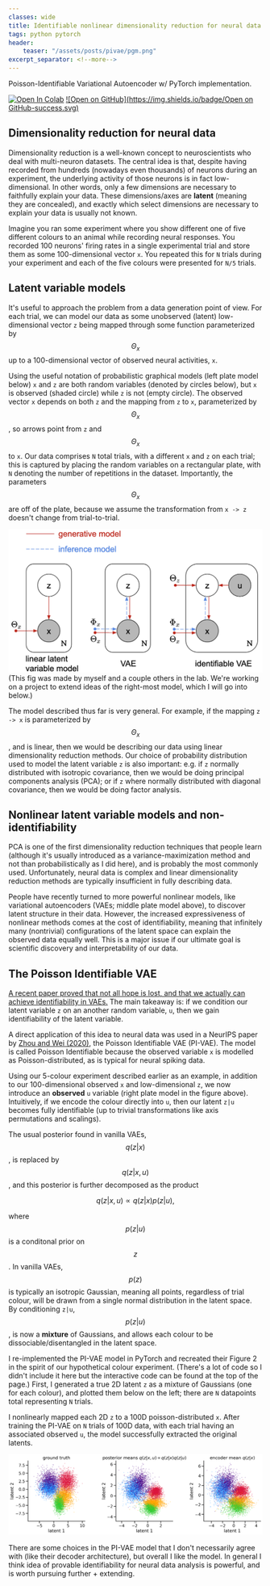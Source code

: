 ```yaml
---
classes: wide
title: Identifiable nonlinear dimensionality reduction for neural data
tags: python pytorch
header:
    teaser: "/assets/posts/pivae/pgm.png"
excerpt_separator: <!--more-->
---
```

Poisson-Identifiable Variational Autoencoder w/ PyTorch implementation.
<!--more-->

[![Open In Colab](https://colab.research.google.com/assets/colab-badge.svg)](https://colab.research.google.com/github/lyndond/lyndond.github.io/blob/master/code/2021-11-25-pivae.ipynb)
[![Open on GitHub](https://img.shields.io/badge/Open on GitHub-success.svg)](https://github.com/lyndond/lyndond.github.io/blob/master/code/2021-11-25-pivae.ipynb)

## Dimensionality reduction for neural data

Dimensionality reduction is a well-known concept to neuroscientists who deal with multi-neuron datasets.
The central idea is that, despite having recorded from hundreds (nowadays even thousands) of neurons during an experiment, the underlying activity of those neurons is in fact low-dimensional.
In other words, only a few dimensions are necessary to faithfully explain your data.
These dimensions/axes are **latent** (meaning they are concealed), and exactly which select dimensions are necessary to explain your data is usually not known.

Imagine you ran some experiment where you show different one of five different colours to an animal while recording neural responses.
You recorded 100 neurons' firing rates in a single experimental trial and store them as some 100-dimensional vector `x`.
You repeated this for `N` trials during your experiment and each of the five colours were presented for `N/5` trials.

## Latent variable models

It's useful to approach the problem from a data generation point of view.
For each trial, we can model our data as some unobserved (latent) low-dimensional vector `z` being mapped through some function parameterized by $$\Theta_x$$ up to a 100-dimensional vector of observed neural activities, `x`.

Using the useful notation of probabilistic graphical models (left plate model below) `x` and `z` are both random variables (denoted by circles below), but `x` is observed (shaded circle) while `z` is not (empty circle).
The observed vector `x` depends on both `z` and the mapping from `z` to `x`, parameterized by $$\Theta_x$$, so arrows point from `z` and $$\Theta_x$$ to `x`.
Our data comprises `N` total trials, with a different `x` and `z` on each trial; this is captured by placing the random variables on a rectangular plate, with `N` denoting the number of repetitions in the dataset.
Importantly, the parameters $$\Theta_x$$ are off of the plate, because we assume the transformation from `x -> z` doesn't change from trial-to-trial.

![probabilistic graphical models](/assets/posts/pivae/pgm.png)
(This fig was made by myself and a couple others in the lab. We're working on a project to extend ideas of the right-most model, which I will go into below.)

The model described thus far is very general.
For example, if the mapping `z -> x` is parameterized by $$\Theta_x$$, and is linear, then we would be describing our data using linear dimensionality reduction methods.
Our choice of probability distribution used to model the latent variable `z` is also important: e.g. if `z` normally distributed with isotropic covariance, then we would be doing principal components analysis (PCA); or if `z` where normally distributed with diagonal covariance, then we would be doing factor analysis.

## Nonlinear latent variable models and non-identifiability

PCA is one of the first dimensionality reduction techniques that people learn (although it's usually introduced as a variance-maximization method and not than probabilistically as I did here), and is probably the most commonly used.
Unfortunately, neural data is complex and linear dimensionality reduction methods are typically insufficient in fully describing data.

People have recently turned to more powerful nonlinear models, like variational autoencoders (VAEs; middle plate model above), to discover latent structure in their data.
However, the increased expressiveness of nonlinear methods comes at the cost of identifiability, meaning that infinitely many (nontrivial) configurations of the latent space can explain the observed data equally well.
This is a major issue if our ultimate goal is scientific discovery and interpretability of our data.

## The Poisson Identifiable VAE

[A recent paper proved that not all hope is lost, and that we actually can achieve identifiability in VAEs.](https://arxiv.org/abs/1907.04809) The main takeaway is: if we condition our latent variable `z` on an another random variable, `u`, then we gain identifiability of the latent variable.

A direct application of this idea to neural data was used in a NeurIPS paper by [Zhou and Wei (2020)](https://arxiv.org/abs/2011.04798), the Poisson Identifiable VAE (PI-VAE).
The model is called Poisson Identifiable because the observed variable `x` is modelled as Poisson-distributed, as is typical for neural spiking data.

Using our 5-colour experiment described earlier as an example, in addition to our 100-dimensional observed `x` and low-dimensional `z`, we now introduce an **observed** `u` variable (right plate model in the figure above).
Intuitively, if we encode the colour directly into ``u``, then our latent `z|u` becomes fully identifiable (up to trivial transformations like axis permutations and scalings).

<!-- The posterior found in vanilla VAEs, $$q(z|x)$$, is replaced by $$q(z|x,u)$$, and this posterior is further decomposed as the product -->
The usual posterior found in vanilla VAEs, $$q(z|x)$$, is replaced by $$q(z|x,u)$$, and this posterior is further decomposed as the product

$$q(z|x,u) \propto q(z|x)p(z|u),$$

where $$p(z|u)$$ is a conditonal prior on $$z$$.
In vanilla VAEs, $$p(z)$$ is typically an isotropic Gaussian, meaning all points, regardless of trial colour, will be drawn from a single normal distribution in the latent space.
By conditioning ``z|u``, $$p(z|u)$$, is now a **mixture** of Gaussians, and allows each colour to be dissociable/disentangled in the latent space.

I re-implemented the PI-VAE model in PyTorch and recreated their Figure 2 in the spirit of our hypothetical colour experiment.
(There's a lot of code so I didn't include it here but the interactive code can be found at the top of the page.)
First, I generated a true 2D latent `z` as a mixture of Gaussians (one for each colour), and plotted them below on the left; there are `N` datapoints total representing `N` trials.

I nonlinearly mapped each 2D `z` to a 100D poisson-distributed `x`.
After training the PI-VAE on `N` trials of 100D data, with each trial having an associated observed `u`, the model successfully extracted the original latents.

![latent](/assets/posts/pivae/z.png)

There are some choices in the PI-VAE model that I don't necessarily agree with (like their decoder architecture), but overall I like the model.
In general I think idea of provable identifiability for neural data analysis is powerful, and is worth pursuing further + extending.
